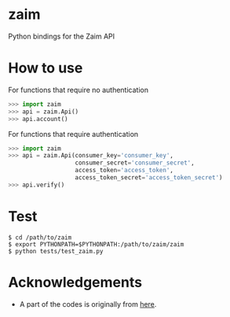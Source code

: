 # zaim
Python bindings for the Zaim API

# How to use
For functions that require no authentication
```python
>>> import zaim
>>> api = zaim.Api()
>>> api.account()
```

For functions that require authentication
```python
>>> import zaim
>>> api = zaim.Api(consumer_key='consumer_key',
                   consumer_secret='consumer_secret',
                   access_token='access_token',
                   access_token_secret='access_token_secret')
>>> api.verify()
```

# Test
```
$ cd /path/to/zaim
$ export PYTHONPATH=$PYTHONPATH:/path/to/zaim/zaim
$ python tests/test_zaim.py
```

# Acknowledgements
- A part of the codes is originally from [here](https://github.com/konomae/zaimpy).
